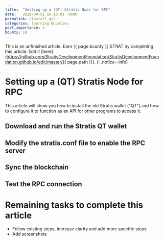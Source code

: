```yaml
---
title:  "Setting up a (QT) Stratis Node for RPC"
date:   2018-04-01 16:16:01 -0600
permalink: /install_qt/
categories: learning bounties
post_importance: 3
bounty: 10
---
```

This is an unfinished article. Earn {{ page.bounty }} STRAT by completing this article. Edit it [here](https://github.com/StratisDevelopmentFoundation/StratisDevelopmentFoundation.github.io/edit/master/{{ page.path }}).
{: .notice--info}


# Setting up a (QT) Stratis Node for RPC

This article will show you how to install the old Stratis wallet ("QT") and how to configure it to function as an API for other programs to access it.

## Download and run the Stratis QT wallet

## Modify the stratis.conf file to enable the RPC server

## Sync the blockchain

## Test the RPC connection

# Remaining tasks to complete this article

* Follow existing steps, increase clarity and add more specific steps
* Add screenshots
